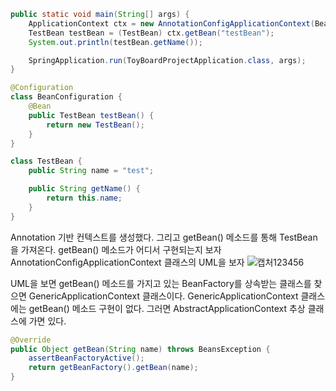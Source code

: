 ````java
public static void main(String[] args) {
    ApplicationContext ctx = new AnnotationConfigApplicationContext(BeanConfiguration.class);
    TestBean testBean = (TestBean) ctx.getBean("testBean");
    System.out.println(testBean.getName());

    SpringApplication.run(ToyBoardProjectApplication.class, args);
}

@Configuration
class BeanConfiguration {
    @Bean
    public TestBean testBean() {
        return new TestBean();
    }
}

class TestBean {
    public String name = "test";

    public String getName() {
        return this.name;
    }
}
````
Annotation 기반 컨텍스트를 생성했다.
그리고 getBean() 메소드를 통해 TestBean을 가져온다.
getBean() 메소드가 어디서 구현되는지 보자
AnnotationConfigApplicationContext 클래스의 UML을 보자
![캡처123456](https://user-images.githubusercontent.com/42162127/233660091-d3f22cfe-3d21-4c7c-b42e-7db1fc2f4d9f.PNG)

UML을 보면 getBean() 메소드를 가지고 있는 BeanFactory를 상속받는 클래스를 찾으면 GenericApplicationContext 클래스이다.
GenericApplicationContext 클래스에는 getBean() 메소드 구현이 없다.
그러면 AbstractApplicationContext 추상 클래스에 가면 있다.
````java
@Override
public Object getBean(String name) throws BeansException {
	assertBeanFactoryActive();
	return getBeanFactory().getBean(name);
}
````
